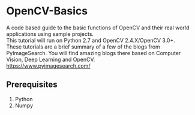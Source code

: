 # OpenCV-Basics
A code based guide to the basic functions of OpenCV and their real world applications using sample projects.  
This tutorial will run on Python 2.7 and OpenCV 2.4.X/OpenCV 3.0+.  
These tutorials are a brief summary of a few of the blogs from PyImageSearch. You will find amazing blogs there based on Computer Vision, Deep Learning and OpenCV.  
https://www.pyimagesearch.com/
## Prerequisites
1. Python
2. Numpy
